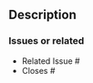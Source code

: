 <!--
Before submitting a Pull Request, please ensure you've done the following:
- Read the Contributing Guide: https://github.com/marklovers/kaplay/blob/master/CONTRIBUTING.md (necessary)
- Create small PRs. In most cases this will be possible.
-->

## Description

### Issues or related

<!--
For pull requests that relate or close an issue, please include them
below.

The text `closes #1234` will connect the current PR to that issue, it also closes
the issue when the PR is merged.
-->

- Related Issue #
- Closes #
